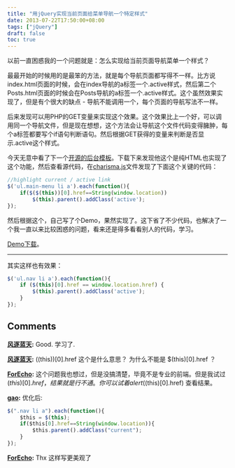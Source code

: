 ```yaml
---
title: "用jQuery实现当前页面给菜单导航一个特定样式"
date: 2013-07-22T17:50:00+08:00
tags: ["jQuery"] 
draft: false
toc: true
---
```


以前一直困惑我的一个问题就是：怎么实现给当前页面导航菜单一个样式？

最最开始的时候用的是最笨的方法，就是每个导航页面都写得不一样。比方说index.html页面的时候，会在index导航的a标签一个.active样式，然后第二个Posts.html页面的时候会在Posts导航的a标签一个.active样式。这个虽然效果实现了，但是有个很大的缺点 - 导航不能调用一个，每个页面的导航写法不一样。 

后来发现可以用PHP的GET变量来实现这个效果。这个效果比上一个好，可以调用同一个导航文件，但是现在想想，这个方法会让导航这个文件代码变得臃肿，每个a标签都要写个if语句判断语句。然后根据GET获得的变量来判断是否显示.active这个样式。 

今天无意中看了下一个[开源的后台模板](http://usman.it/themes/charisma/)。下载下来发现他这个是纯HTML也实现了这个功能，然后查看源代码，在[charisma.js](http://usman.it/themes/charisma/js/charisma.js)文件发现了下面这个关键的代码： 

```javascript
//highlight current / active link
$('ul.main-menu li a').each(function(){
	if($($(this))[0].href==String(window.location))
		$(this).parent().addClass('active');
});
```

然后根据这个，自己写了个Demo，果然实现了。这下省了不少代码，也解决了一个我一直以来比较困惑的问题，看来还是得多看看别人的代码，学习。

[Demo下载](http://pan.baidu.com/share/link?shareid=1247541698&uk=2684558169)。

* * *

其实这样也有效果：
```javascript
$('ul.nav li a').each(function(){
    if ($(this)[0].href == window.location.href) {
        $(this).parent().addClass('active');
    }
});
```
## Comments

**[风逐蓝天](#154 "2013-07-22 21:58:00"):** Good. 学习了.

**[风逐蓝天](#155 "2013-07-25 16:08:00"):** $($(this))[0].href 这个是什么意思？ 为什么不能是 $(this)[0].href ？

**[ForEcho](#156 "2013-07-25 16:22:00"):** 这个问题我也想过，但是没搞清楚，毕竟不是专业的前端。但是我试过$(this)[0].href，结果就是行不通。你可以试着alert($(this)[0].href) 查看结果。

**[gao](#191 "2013-11-12 17:55:00"):** 优化后:
```javascript
$(".nav li a").each(function(){
    $this = $(this);
    if($this[0].href==String(window.location)){
        $this.parent().addClass("current");
    }
});
```
**[ForEcho](#192 "2013-11-12 18:29:00"):** Thx 这样写更美观了

